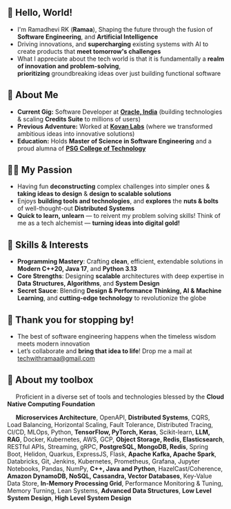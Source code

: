 ## 🐼 Hello, World! 

- I'm Ramadhevi RK (**Ramaa**), Shaping the future through the fusion of **Software Engineering**, and **Artificial Intelligence**
- Driving innovations, and **supercharging** existing systems with AI to create products that **meet tomorrow's challenges**
- What I appreciate about the tech world is that it is fundamentally a **realm of innovation and problem-solving**,  
  **prioritizing** groundbreaking ideas over just building functional software

## 🥑 About Me

- **Current Gig:** Software Developer at **[Oracle, India](https://oracle.com)** (building technologies & scaling **Credits Suite** to millions of users)
- **Previous Adventure:** Worked at **[Kovan Labs](https://kovanlabs.com)** (where we transformed ambitious ideas into innovative solutions)  
- **Education:** Holds **Master of Science in Software Engineering** and a proud alumna of **[PSG College of Technology](https://www.psgtech.edu/index1.php)**

## 🏄‍♀️ My Passion

- Having fun **deconstructing** complex challenges into simpler ones & **taking ideas to design** & **design to scalable solutions**
- Enjoys **building tools and technologies**, and **explores** the **nuts & bolts** of well-thought-out **Distributed Systems**
- **Quick to learn, unlearn** — to reivent my problem solving skills! Think of me as a tech alchemist — **turning ideas into digital gold!**

## 🌸 Skills & Interests

- **Programming Mastery**: Crafting **clean**, efficient, extendable solutions in **Modern C++20, Java 17**, and **Python 3.13**
- **Core Strengths**: Designing **scalable** architectures with deep expertise in **Data Structures, Algorithms**, and **System Design**
- **Secret Sauce**: Blending **Design & Performance Thinking, AI & Machine Learning**, and **cutting-edge technology** to revolutionize the globe

## 🚀 Thank you for stopping by!
- The best of software engineering happens when the timeless wisdom meets modern innovation
- Let’s collaborate and **bring that idea to life**! Drop me a mail at [techwithramaa@gmail.com](mailto:TechWithRamaa@example.com)

## 💼 About my toolbox

&nbsp;&nbsp;&nbsp;&nbsp; Proficient in a diverse set of tools and technologies blessed by the **Cloud Native Computing Foundation**

&nbsp;&nbsp;&nbsp;&nbsp; **Microservices Architecture**, OpenAPI, **Distributed Systems**, CQRS, Load Balancing, Horizontal Scaling, Fault Tolerance, Distributed Tracing, CI/CD, MLOps, Python, **TensorFlow, PyTorch, Keras**, Scikit-learn, **LLM, RAG**, Docker, Kubernetes, AWS, GCP, **Object Storage, Redis, Elasticsearch**, RESTful APIs, Streaming, gRPC, **PostgreSQL, MongoDB, Redis**, Spring Boot, Helidon, Quarkus, ExpressJS, Flask, **Apache Kafka, Apache Spark**, Databricks, Git, Jenkins, Kubernetes, Prometheus, Grafana, Jupyter Notebooks, Pandas, NumPy, **C++, Java and Python**,  HazelCast/Coherence, **Amazon DynamoDB, NoSQL, Cassandra, Vector Databases**, Key-Value Data Store, **In-Memory Processing Grid**, Performance Monitoring & Tuning, Memory Turning, Lean Systems, **Advanced Data Structures**, **Low Level System Design**, **High Level System Design**

